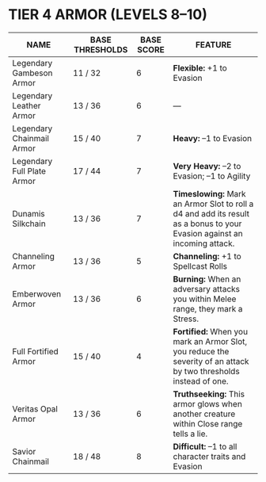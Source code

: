 # TIER 4 ARMOR (LEVELS 8–10)  

| NAME                       | BASE THRESHOLDS | BASE SCORE | FEATURE                                                                                                                    |
| -------------------------- | --------------- | ---------- | -------------------------------------------------------------------------------------------------------------------------- |
| Legendary Gambeson Armor   | 11 / 32         | 6          | **Flexible:** +1 to Evasion                                                                                                |
| Legendary Leather Armor    | 13 / 36         | 6          | —                                                                                                                          |
| Legendary Chainmail Armor  | 15 / 40         | 7          | **Heavy:** –1 to Evasion                                                                                                   |
| Legendary Full Plate Armor | 17 / 44         | 7          | **Very Heavy:** –2 to Evasion; –1 to Agility                                                                               |
| Dunamis Silkchain          | 13 / 36         | 7          | **Timeslowing:** Mark an Armor Slot to roll a d4 and add its result as a bonus to your Evasion against an incoming attack. |
| Channeling Armor           | 13 / 36         | 5          | **Channeling:** +1 to Spellcast Rolls                                                                                      |
| Emberwoven Armor           | 13 / 36         | 6          | **Burning:** When an adversary attacks you within Melee range, they mark a Stress.                                         |
| Full Fortified Armor       | 15 / 40         | 4          | **Fortified:** When you mark an Armor Slot, you reduce the severity of an attack by two thresholds instead of one.         |
| Veritas Opal Armor         | 13 / 36         | 6          | **Truthseeking:** This armor glows when another creature within Close range tells a lie.                                   |
| Savior Chainmail           | 18 / 48         | 8          | **Difficult:** –1 to all character traits and Evasion                                                                      |